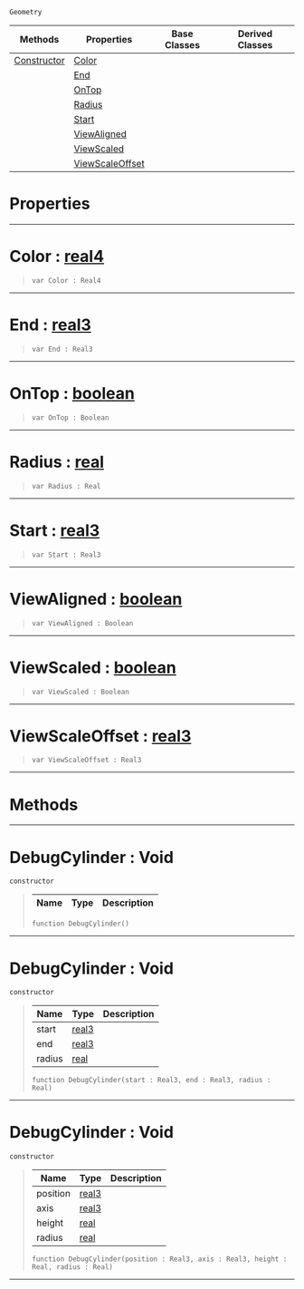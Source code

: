  `Geometry`

|Methods|Properties|Base Classes|Derived Classes|
|---|---|---|---|
|[ Constructor](https://github.com/zeroengineteam/ZeroDocs/blob/master/code_reference/class_reference/debugcylinder.markdown#debugcylinder-void)|[ Color](https://github.com/zeroengineteam/ZeroDocs/blob/master/code_reference/class_reference/debugcylinder.markdown#color-zero-engine-docume)| | |
| |[ End](https://github.com/zeroengineteam/ZeroDocs/blob/master/code_reference/class_reference/debugcylinder.markdown#end-zero-engine-document)| | |
| |[ OnTop](https://github.com/zeroengineteam/ZeroDocs/blob/master/code_reference/class_reference/debugcylinder.markdown#ontop-zero-engine-docume)| | |
| |[ Radius](https://github.com/zeroengineteam/ZeroDocs/blob/master/code_reference/class_reference/debugcylinder.markdown#radius-zero-engine-docum)| | |
| |[ Start](https://github.com/zeroengineteam/ZeroDocs/blob/master/code_reference/class_reference/debugcylinder.markdown#start-zero-engine-docume)| | |
| |[ ViewAligned](https://github.com/zeroengineteam/ZeroDocs/blob/master/code_reference/class_reference/debugcylinder.markdown#viewaligned-zero-engine)| | |
| |[ ViewScaled](https://github.com/zeroengineteam/ZeroDocs/blob/master/code_reference/class_reference/debugcylinder.markdown#viewscaled-zero-engine-d)| | |
| |[ ViewScaleOffset](https://github.com/zeroengineteam/ZeroDocs/blob/master/code_reference/class_reference/debugcylinder.markdown#viewscaleoffset-zero-eng)| | |


 #  Properties


---  
 #  Color : [real4](https://github.com/zeroengineteam/ZeroDocs/blob/master/code_reference/zilch_base_types/real4.markdown)

> 
> ``` lang=cpp, name=Zilch
> var Color : Real4


---  
 #  End : [real3](https://github.com/zeroengineteam/ZeroDocs/blob/master/code_reference/zilch_base_types/real3.markdown)

> 
> ``` lang=cpp, name=Zilch
> var End : Real3


---  
 #  OnTop : [boolean](https://github.com/zeroengineteam/ZeroDocs/blob/master/code_reference/zilch_base_types/boolean.markdown)

> 
> ``` lang=cpp, name=Zilch
> var OnTop : Boolean


---  
 #  Radius : [real](https://github.com/zeroengineteam/ZeroDocs/blob/master/code_reference/zilch_base_types/real.markdown)

> 
> ``` lang=cpp, name=Zilch
> var Radius : Real


---  
 #  Start : [real3](https://github.com/zeroengineteam/ZeroDocs/blob/master/code_reference/zilch_base_types/real3.markdown)

> 
> ``` lang=cpp, name=Zilch
> var Start : Real3


---  
 #  ViewAligned : [boolean](https://github.com/zeroengineteam/ZeroDocs/blob/master/code_reference/zilch_base_types/boolean.markdown)

> 
> ``` lang=cpp, name=Zilch
> var ViewAligned : Boolean


---  
 #  ViewScaled : [boolean](https://github.com/zeroengineteam/ZeroDocs/blob/master/code_reference/zilch_base_types/boolean.markdown)

> 
> ``` lang=cpp, name=Zilch
> var ViewScaled : Boolean


---  
 #  ViewScaleOffset : [real3](https://github.com/zeroengineteam/ZeroDocs/blob/master/code_reference/zilch_base_types/real3.markdown)

> 
> ``` lang=cpp, name=Zilch
> var ViewScaleOffset : Real3


---  
 #  Methods


---  
 #  DebugCylinder : Void

 `constructor`

> 
> |Name|Type|Description|
> |---|---|---|
> ``` lang=cpp, name=Zilch
> function DebugCylinder()
> ``` 


---  
 #  DebugCylinder : Void

 `constructor`

> 
> |Name|Type|Description|
> |---|---|---|
> |start|[real3](https://github.com/zeroengineteam/ZeroDocs/blob/master/code_reference/zilch_base_types/real3.markdown)| |
> |end|[real3](https://github.com/zeroengineteam/ZeroDocs/blob/master/code_reference/zilch_base_types/real3.markdown)| |
> |radius|[real](https://github.com/zeroengineteam/ZeroDocs/blob/master/code_reference/zilch_base_types/real.markdown)| |
> ``` lang=cpp, name=Zilch
> function DebugCylinder(start : Real3, end : Real3, radius : Real)
> ``` 


---  
 #  DebugCylinder : Void

 `constructor`

> 
> |Name|Type|Description|
> |---|---|---|
> |position|[real3](https://github.com/zeroengineteam/ZeroDocs/blob/master/code_reference/zilch_base_types/real3.markdown)| |
> |axis|[real3](https://github.com/zeroengineteam/ZeroDocs/blob/master/code_reference/zilch_base_types/real3.markdown)| |
> |height|[real](https://github.com/zeroengineteam/ZeroDocs/blob/master/code_reference/zilch_base_types/real.markdown)| |
> |radius|[real](https://github.com/zeroengineteam/ZeroDocs/blob/master/code_reference/zilch_base_types/real.markdown)| |
> ``` lang=cpp, name=Zilch
> function DebugCylinder(position : Real3, axis : Real3, height : Real, radius : Real)
> ``` 


---  
 

 